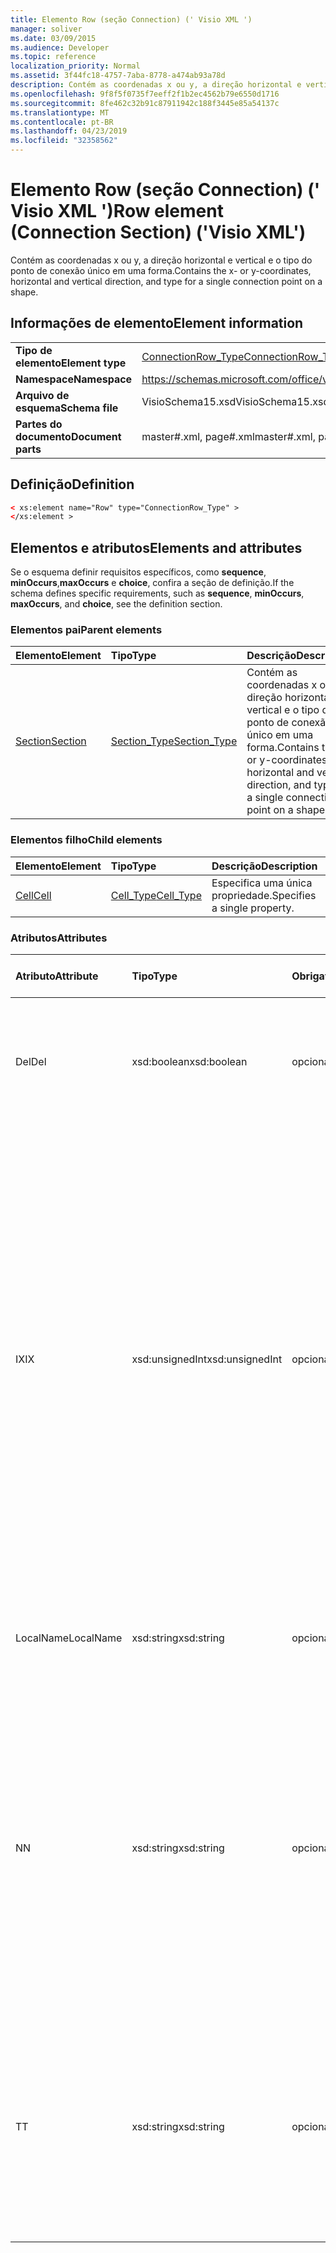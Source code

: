 ```yaml
---
title: Elemento Row (seção Connection) (' Visio XML ')
manager: soliver
ms.date: 03/09/2015
ms.audience: Developer
ms.topic: reference
localization_priority: Normal
ms.assetid: 3f44fc18-4757-7aba-8778-a474ab93a78d
description: Contém as coordenadas x ou y, a direção horizontal e vertical e o tipo do ponto de conexão único em uma forma.
ms.openlocfilehash: 9f8f5f0735f7eeff2f1b2ec4562b79e6550d1716
ms.sourcegitcommit: 8fe462c32b91c87911942c188f3445e85a54137c
ms.translationtype: MT
ms.contentlocale: pt-BR
ms.lasthandoff: 04/23/2019
ms.locfileid: "32358562"
---
```

# <a name="row-element-connection-section-visio-xml"></a><span data-ttu-id="6cf6b-103">Elemento Row (seção Connection) (' Visio XML ')</span><span class="sxs-lookup"><span data-stu-id="6cf6b-103">Row element (Connection Section) ('Visio XML')</span></span>

<span data-ttu-id="6cf6b-104">Contém as coordenadas x ou y, a direção horizontal e vertical e o tipo do ponto de conexão único em uma forma.</span><span class="sxs-lookup"><span data-stu-id="6cf6b-104">Contains the x- or y-coordinates, horizontal and vertical direction, and type for a single connection point on a shape.</span></span>
  
## <a name="element-information"></a><span data-ttu-id="6cf6b-105">Informações de elemento</span><span class="sxs-lookup"><span data-stu-id="6cf6b-105">Element information</span></span>

|||
|:-----|:-----|
|<span data-ttu-id="6cf6b-106">**Tipo de elemento**</span><span class="sxs-lookup"><span data-stu-id="6cf6b-106">**Element type**</span></span> <br/> |[<span data-ttu-id="6cf6b-107">ConnectionRow_Type</span><span class="sxs-lookup"><span data-stu-id="6cf6b-107">ConnectionRow_Type</span></span>](connectionrow_type-complextypevisio-xml.md) <br/> |
|<span data-ttu-id="6cf6b-108">**Namespace**</span><span class="sxs-lookup"><span data-stu-id="6cf6b-108">**Namespace**</span></span> <br/> |https://schemas.microsoft.com/office/visio/2012/main  <br/> |
|<span data-ttu-id="6cf6b-109">**Arquivo de esquema**</span><span class="sxs-lookup"><span data-stu-id="6cf6b-109">**Schema file**</span></span> <br/> |<span data-ttu-id="6cf6b-110">VisioSchema15.xsd</span><span class="sxs-lookup"><span data-stu-id="6cf6b-110">VisioSchema15.xsd</span></span>  <br/> |
|<span data-ttu-id="6cf6b-111">**Partes do documento**</span><span class="sxs-lookup"><span data-stu-id="6cf6b-111">**Document parts**</span></span> <br/> |<span data-ttu-id="6cf6b-112">master#.xml, page#.xml</span><span class="sxs-lookup"><span data-stu-id="6cf6b-112">master#.xml, page#.xml</span></span>  <br/> |
   
## <a name="definition"></a><span data-ttu-id="6cf6b-113">Definição</span><span class="sxs-lookup"><span data-stu-id="6cf6b-113">Definition</span></span>

```XML
< xs:element name="Row" type="ConnectionRow_Type" >
</xs:element >
```

## <a name="elements-and-attributes"></a><span data-ttu-id="6cf6b-114">Elementos e atributos</span><span class="sxs-lookup"><span data-stu-id="6cf6b-114">Elements and attributes</span></span>

<span data-ttu-id="6cf6b-115">Se o esquema definir requisitos específicos, como **sequence**, **minOccurs**,**maxOccurs** e **choice**, confira a seção de definição.</span><span class="sxs-lookup"><span data-stu-id="6cf6b-115">If the schema defines specific requirements, such as **sequence**, **minOccurs**, **maxOccurs**, and **choice**, see the definition section.</span></span> 
  
### <a name="parent-elements"></a><span data-ttu-id="6cf6b-116">Elementos pai</span><span class="sxs-lookup"><span data-stu-id="6cf6b-116">Parent elements</span></span>

|<span data-ttu-id="6cf6b-117">**Elemento**</span><span class="sxs-lookup"><span data-stu-id="6cf6b-117">**Element**</span></span>|<span data-ttu-id="6cf6b-118">**Tipo**</span><span class="sxs-lookup"><span data-stu-id="6cf6b-118">**Type**</span></span>|<span data-ttu-id="6cf6b-119">**Descrição**</span><span class="sxs-lookup"><span data-stu-id="6cf6b-119">**Description**</span></span>|
|:-----|:-----|:-----|
|[<span data-ttu-id="6cf6b-120">Section</span><span class="sxs-lookup"><span data-stu-id="6cf6b-120">Section</span></span>](section-element-sheet_type-complextypevisio-xml.md) <br/> |[<span data-ttu-id="6cf6b-121">Section_Type</span><span class="sxs-lookup"><span data-stu-id="6cf6b-121">Section_Type</span></span>](section_type-complextypevisio-xml.md) <br/> |<span data-ttu-id="6cf6b-122">Contém as coordenadas x ou y, a direção horizontal e vertical e o tipo do ponto de conexão único em uma forma.</span><span class="sxs-lookup"><span data-stu-id="6cf6b-122">Contains the x- or y-coordinates, horizontal and vertical direction, and type for a single connection point on a shape.</span></span>  <br/> |
   
### <a name="child-elements"></a><span data-ttu-id="6cf6b-123">Elementos filho</span><span class="sxs-lookup"><span data-stu-id="6cf6b-123">Child elements</span></span>

|<span data-ttu-id="6cf6b-124">**Elemento**</span><span class="sxs-lookup"><span data-stu-id="6cf6b-124">**Element**</span></span>|<span data-ttu-id="6cf6b-125">**Tipo**</span><span class="sxs-lookup"><span data-stu-id="6cf6b-125">**Type**</span></span>|<span data-ttu-id="6cf6b-126">**Descrição**</span><span class="sxs-lookup"><span data-stu-id="6cf6b-126">**Description**</span></span>|
|:-----|:-----|:-----|
|[<span data-ttu-id="6cf6b-127">Cell</span><span class="sxs-lookup"><span data-stu-id="6cf6b-127">Cell</span></span>](cell-element-connection-rowvisio-xml.md) <br/> |[<span data-ttu-id="6cf6b-128">Cell_Type</span><span class="sxs-lookup"><span data-stu-id="6cf6b-128">Cell_Type</span></span>](cell_type-complextypevisio-xml.md) <br/> |<span data-ttu-id="6cf6b-129">Especifica uma única propriedade.</span><span class="sxs-lookup"><span data-stu-id="6cf6b-129">Specifies a single property.</span></span>  <br/> |
   
### <a name="attributes"></a><span data-ttu-id="6cf6b-130">Atributos</span><span class="sxs-lookup"><span data-stu-id="6cf6b-130">Attributes</span></span>

|<span data-ttu-id="6cf6b-131">**Atributo**</span><span class="sxs-lookup"><span data-stu-id="6cf6b-131">**Attribute**</span></span>|<span data-ttu-id="6cf6b-132">**Tipo**</span><span class="sxs-lookup"><span data-stu-id="6cf6b-132">**Type**</span></span>|<span data-ttu-id="6cf6b-133">**Obrigatório**</span><span class="sxs-lookup"><span data-stu-id="6cf6b-133">**Required**</span></span>|<span data-ttu-id="6cf6b-134">**Descrição**</span><span class="sxs-lookup"><span data-stu-id="6cf6b-134">**Description**</span></span>|<span data-ttu-id="6cf6b-135">**Valores possíveis**</span><span class="sxs-lookup"><span data-stu-id="6cf6b-135">**Possible values**</span></span>|
|:-----|:-----|:-----|:-----|:-----|
|<span data-ttu-id="6cf6b-136">Del</span><span class="sxs-lookup"><span data-stu-id="6cf6b-136">Del</span></span>  <br/> |<span data-ttu-id="6cf6b-137">xsd:boolean</span><span class="sxs-lookup"><span data-stu-id="6cf6b-137">xsd:boolean</span></span>  <br/> |<span data-ttu-id="6cf6b-138">opcional</span><span class="sxs-lookup"><span data-stu-id="6cf6b-138">optional</span></span>  <br/> |<span data-ttu-id="6cf6b-139">Especifica se uma linha que seria herdada de uma forma mestra foi excluída.</span><span class="sxs-lookup"><span data-stu-id="6cf6b-139">Specifies whether a row that would otherwise be inherited from a master shape has been deleted.</span></span>  <br/> |<span data-ttu-id="6cf6b-140">Valores do tipo xsd:boolean.</span><span class="sxs-lookup"><span data-stu-id="6cf6b-140">Values of the xsd:boolean type.</span></span>  <br/> |
|<span data-ttu-id="6cf6b-141">IX</span><span class="sxs-lookup"><span data-stu-id="6cf6b-141">IX</span></span>  <br/> |<span data-ttu-id="6cf6b-142">xsd:unsignedInt</span><span class="sxs-lookup"><span data-stu-id="6cf6b-142">xsd:unsignedInt</span></span>  <br/> |<span data-ttu-id="6cf6b-143">opcional</span><span class="sxs-lookup"><span data-stu-id="6cf6b-143">optional</span></span>  <br/> |<span data-ttu-id="6cf6b-144">Especifica o identificador baseado em um da linha.</span><span class="sxs-lookup"><span data-stu-id="6cf6b-144">Specifies the one-based identifier for the row.</span></span> <span data-ttu-id="6cf6b-145">Ele deve ser unqiue e maior que outros identificadores na mesma seção. O atributo IX é usado somente para as seções caractere, conexão, campo, FillGradient, geometria, camada, LineGradient, parágrafo, revisor, rabisco e guias.</span><span class="sxs-lookup"><span data-stu-id="6cf6b-145">It should be unqiue and greater than other identifiers in the same section.The IX attribute is only used for the Character, Connection, Field, FillGradient, Geometry, Layer, LineGradient, Paragraph, Reviewer, Scratch, and Tabs sections.</span></span> <span data-ttu-id="6cf6b-146">Uma linha pode ter apenas um dos atributos IX ou N.</span><span class="sxs-lookup"><span data-stu-id="6cf6b-146">A row can only have one of the IX or N attributes.</span></span>  <br/> |<span data-ttu-id="6cf6b-147">Valores do tipo xsd:unsignedInt.</span><span class="sxs-lookup"><span data-stu-id="6cf6b-147">Values of the xsd:unsignedInt type.</span></span>  <br/> |
|<span data-ttu-id="6cf6b-148">LocalName</span><span class="sxs-lookup"><span data-stu-id="6cf6b-148">LocalName</span></span>  <br/> |<span data-ttu-id="6cf6b-149">xsd:string</span><span class="sxs-lookup"><span data-stu-id="6cf6b-149">xsd:string</span></span>  <br/> |<span data-ttu-id="6cf6b-150">opcional</span><span class="sxs-lookup"><span data-stu-id="6cf6b-150">optional</span></span>  <br/> |<span data-ttu-id="6cf6b-151">Especifica o nome exclusivo dependente de idioma da linha.</span><span class="sxs-lookup"><span data-stu-id="6cf6b-151">Specifies the unique language-dependent name of the row.</span></span>  <br/> |<span data-ttu-id="6cf6b-152">Valores do tipo xsd:string.</span><span class="sxs-lookup"><span data-stu-id="6cf6b-152">Values of the xsd:string type.</span></span>  <br/> |
|<span data-ttu-id="6cf6b-153">N</span><span class="sxs-lookup"><span data-stu-id="6cf6b-153">N</span></span>  <br/> |<span data-ttu-id="6cf6b-154">xsd:string</span><span class="sxs-lookup"><span data-stu-id="6cf6b-154">xsd:string</span></span>  <br/> |<span data-ttu-id="6cf6b-155">opcional</span><span class="sxs-lookup"><span data-stu-id="6cf6b-155">optional</span></span>  <br/> |<span data-ttu-id="6cf6b-156">Especifica o nome exclusivo independente do idioma da linha. O atributo N é usado apenas para as seções usuário, propriedade, ações, controle, conexão, hiperlink e ActionTag.</span><span class="sxs-lookup"><span data-stu-id="6cf6b-156">Specifies the unique language-independent name of the row.The N attribute is only used for the User, Property, Actions, Control, Connection, Hyperlink, and ActionTag sections.</span></span> <span data-ttu-id="6cf6b-157">Uma linha pode ter apenas um dos atributos IX ou N.</span><span class="sxs-lookup"><span data-stu-id="6cf6b-157">A row can only have one of the IX or N attributes.</span></span>  <br/> |<span data-ttu-id="6cf6b-158">Valores do tipo xsd:string.</span><span class="sxs-lookup"><span data-stu-id="6cf6b-158">Values of the xsd:string type.</span></span>  <br/> |
|<span data-ttu-id="6cf6b-159">T</span><span class="sxs-lookup"><span data-stu-id="6cf6b-159">T</span></span>  <br/> |<span data-ttu-id="6cf6b-160">xsd:string</span><span class="sxs-lookup"><span data-stu-id="6cf6b-160">xsd:string</span></span>  <br/> |<span data-ttu-id="6cf6b-161">opcional</span><span class="sxs-lookup"><span data-stu-id="6cf6b-161">optional</span></span>  <br/> |<span data-ttu-id="6cf6b-162">Especifica o tipo de caminho geométrico representado pela linha e usado na visualização de geometria.</span><span class="sxs-lookup"><span data-stu-id="6cf6b-162">Specifies the type of the geometric path represented by the row and used in geometry visualization.</span></span> <span data-ttu-id="6cf6b-163">O atributo T é usado apenas para a seção Geometry.</span><span class="sxs-lookup"><span data-stu-id="6cf6b-163">The T attribute is only used for the Geometry section.</span></span>  <br/> |<span data-ttu-id="6cf6b-164">Valores do tipo xsd:string.</span><span class="sxs-lookup"><span data-stu-id="6cf6b-164">Values of the xsd:string type.</span></span>  <br/> |
   

